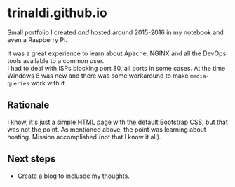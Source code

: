 # trinaldi.github.io

Small portfolio I created *and* hosted around 2015-2016 in my notebook and even a Raspberry Pi.

It was a great experience to learn about Apache, NGINX and all the DevOps tools available to a common user.  
I had to deal with ISPs blocking port 80, all ports in some cases. At the time Windows 8 was new and there was some workaround to
make `media-queries` work with it.

## Rationale

I know, it's just a simple HTML page with the default Bootstrap CSS, but that was not the point. As mentioned above, the point was
learning about hosting. Mission accomplished (not that I know it all).

## Next steps

- Create a blog to inclusde my thoughts.
